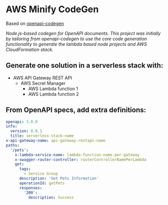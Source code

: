 # AWS Minify CodeGen
  
Based on [openapi-codegen](https://github.com/Mermade/openapi-codegen)

*Node.js-based codegen for OpenAPI documents. This project was initially by tailoring from openapi-codegen to use the core code generation functionality to generate the lambda based node projects and AWS CloudFormation stack.*

## Generate one solution in a serverless stack with:
+ AWS API Gateway REST API
  + AWS Secret Manager
    + AWS Lambda function 1
    + AWS Lambda function 2

## From OpenAPI specs, add extra definitions:
```yaml
openapi: 3.0.0
info:
  version: 0.0.1
  title: serverless-stack-name
x-api-gateway-name: api-gateway-restapi-name
paths:
  '/pets':
    x-lambda-service-name: lambda-function-name-per-gateway
    x-swagger-router-controller: routerControllerNamePerLambda
    get:
      tags:
        - Service Group
      description: 'Get Pets Information'
      operationId: getPets
      responses:
        '200':
          description: Success
```